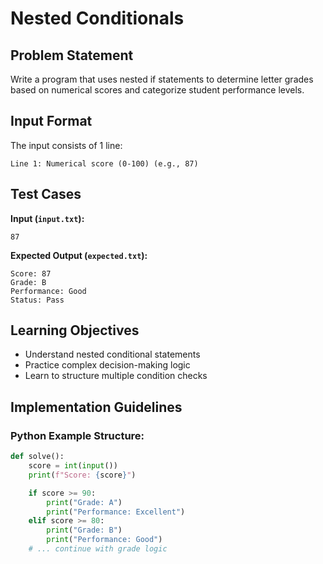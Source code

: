 # Nested Conditionals

## Problem Statement

Write a program that uses nested if statements to determine letter grades based on numerical scores and categorize student performance levels.

## Input Format

The input consists of 1 line:

```
Line 1: Numerical score (0-100) (e.g., 87)
```

## Test Cases

**Input (`input.txt`):**

```
87
```

**Expected Output (`expected.txt`):**

```
Score: 87
Grade: B
Performance: Good
Status: Pass
```

## Learning Objectives

- Understand nested conditional statements
- Practice complex decision-making logic
- Learn to structure multiple condition checks

## Implementation Guidelines

### Python Example Structure:

```python
def solve():
    score = int(input())
    print(f"Score: {score}")

    if score >= 90:
        print("Grade: A")
        print("Performance: Excellent")
    elif score >= 80:
        print("Grade: B")
        print("Performance: Good")
    # ... continue with grade logic
```
